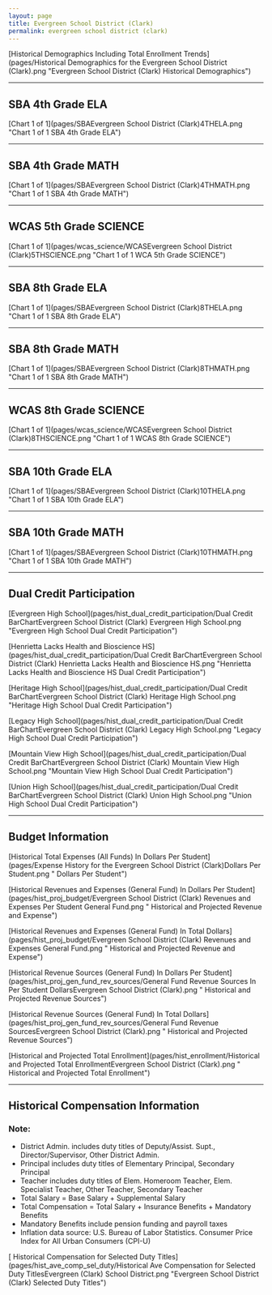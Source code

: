 ```yaml
---
layout: page
title: Evergreen School District (Clark)
permalink: evergreen school district (clark)
---
```



[Historical Demographics Including Total Enrollment Trends](pages/Historical Demographics for the Evergreen School District (Clark).png "Evergreen School District (Clark) Historical Demographics")

___

## SBA 4th Grade ELA

[Chart 1 of 1](pages/SBAEvergreen School District (Clark)4THELA.png "Chart 1 of 1 SBA 4th Grade ELA")


___

## SBA 4th Grade MATH

[Chart 1 of 1](pages/SBAEvergreen School District (Clark)4THMATH.png "Chart 1 of 1 SBA 4th Grade MATH")


___

## WCAS 5th Grade SCIENCE

[Chart 1 of 1](pages/wcas_science/WCASEvergreen School District (Clark)5THSCIENCE.png "Chart 1 of 1 WCA 5th Grade SCIENCE")


___

## SBA 8th Grade ELA

[Chart 1 of 1](pages/SBAEvergreen School District (Clark)8THELA.png "Chart 1 of 1 SBA 8th Grade ELA")


___

## SBA 8th Grade MATH

[Chart 1 of 1](pages/SBAEvergreen School District (Clark)8THMATH.png "Chart 1 of 1 SBA 8th Grade MATH")


___

## WCAS 8th Grade SCIENCE

[Chart 1 of 1](pages/wcas_science/WCASEvergreen School District (Clark)8THSCIENCE.png "Chart 1 of 1 WCAS 8th Grade SCIENCE")


___

## SBA 10th Grade ELA

[Chart 1 of 1](pages/SBAEvergreen School District (Clark)10THELA.png "Chart 1 of 1 SBA 10th Grade ELA")


___

## SBA 10th Grade MATH

[Chart 1 of 1](pages/SBAEvergreen School District (Clark)10THMATH.png "Chart 1 of 1 SBA 10th Grade MATH")


___

## Dual Credit Participation

[Evergreen High School](pages/hist_dual_credit_participation/Dual Credit BarChartEvergreen School District (Clark) Evergreen High School.png "Evergreen High School Dual Credit Participation")

[Henrietta Lacks Health and Bioscience HS](pages/hist_dual_credit_participation/Dual Credit BarChartEvergreen School District (Clark) Henrietta Lacks Health and Bioscience HS.png "Henrietta Lacks Health and Bioscience HS Dual Credit Participation")

[Heritage High School](pages/hist_dual_credit_participation/Dual Credit BarChartEvergreen School District (Clark) Heritage High School.png "Heritage High School Dual Credit Participation")

[Legacy High School](pages/hist_dual_credit_participation/Dual Credit BarChartEvergreen School District (Clark) Legacy High School.png "Legacy High School Dual Credit Participation")

[Mountain View High School](pages/hist_dual_credit_participation/Dual Credit BarChartEvergreen School District (Clark) Mountain View High School.png "Mountain View High School Dual Credit Participation")

[Union High School](pages/hist_dual_credit_participation/Dual Credit BarChartEvergreen School District (Clark) Union High School.png "Union High School Dual Credit Participation")


___

## Budget Information

[Historical Total Expenses (All Funds) In Dollars Per Student](pages/Expense History for the Evergreen School District (Clark)Dollars Per Student.png " Dollars Per Student")

[Historical Revenues and Expenses (General Fund) In Dollars Per Student](pages/hist_proj_budget/Evergreen School District (Clark) Revenues and Expenses Per Student General Fund.png " Historical and Projected Revenue and Expense")

[Historical Revenues and Expenses (General Fund) In Total Dollars](pages/hist_proj_budget/Evergreen School District (Clark) Revenues and Expenses General Fund.png " Historical and Projected Revenue and Expense")

[Historical Revenue Sources (General Fund) In Dollars Per Student](pages/hist_proj_gen_fund_rev_sources/General Fund Revenue Sources In Per Student DollarsEvergreen School District (Clark).png " Historical and Projected Revenue Sources")

[Historical Revenue Sources (General Fund) In Total Dollars](pages/hist_proj_gen_fund_rev_sources/General Fund Revenue SourcesEvergreen School District (Clark).png " Historical and Projected Revenue Sources")

[Historical and Projected Total Enrollment](pages/hist_enrollment/Historical and Projected Total EnrollmentEvergreen School District (Clark).png " Historical and Projected Total Enrollment")


___

## Historical Compensation Information
### Note:
- District Admin. includes duty titles of Deputy/Assist. Supt., Director/Supervisor, Other District Admin.
- Principal includes duty titles of Elementary Principal, Secondary Principal
- Teacher includes duty titles of Elem. Homeroom Teacher, Elem. Specialist Teacher, Other Teacher, Secondary Teacher
- Total Salary = Base Salary + Supplemental Salary
- Total Compensation = Total Salary + Insurance Benefits + Mandatory Benefits
- Mandatory Benefits include pension funding and payroll taxes
- Inflation data source: U.S. Bureau of Labor Statistics. Consumer Price Index for All Urban Consumers (CPI-U)

[ Historical Compensation for Selected Duty Titles](pages/hist_ave_comp_sel_duty/Historical Ave Compensation for Selected Duty TitlesEvergreen (Clark) School District.png "Evergreen School District (Clark) Selected Duty Titles")

